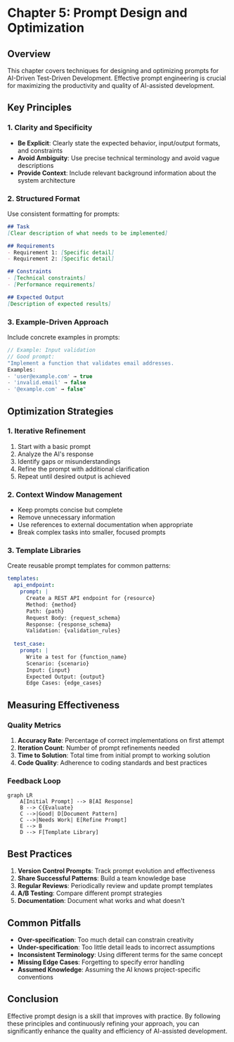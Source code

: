 # Chapter 5: Prompt Design and Optimization

## Overview

This chapter covers techniques for designing and optimizing prompts for AI-Driven Test-Driven Development. Effective prompt engineering is crucial for maximizing the productivity and quality of AI-assisted development.

## Key Principles

### 1. Clarity and Specificity

- **Be Explicit**: Clearly state the expected behavior, input/output formats, and constraints
- **Avoid Ambiguity**: Use precise technical terminology and avoid vague descriptions
- **Provide Context**: Include relevant background information about the system architecture

### 2. Structured Format

Use consistent formatting for prompts:

```markdown
## Task
[Clear description of what needs to be implemented]

## Requirements
- Requirement 1: [Specific detail]
- Requirement 2: [Specific detail]

## Constraints
- [Technical constraints]
- [Performance requirements]

## Expected Output
[Description of expected results]
```

### 3. Example-Driven Approach

Include concrete examples in prompts:

```typescript
// Example: Input validation
// Good prompt:
"Implement a function that validates email addresses.
Examples:
- 'user@example.com' → true
- 'invalid.email' → false
- '@example.com' → false"
```

## Optimization Strategies

### 1. Iterative Refinement

1. Start with a basic prompt
2. Analyze the AI's response
3. Identify gaps or misunderstandings
4. Refine the prompt with additional clarification
5. Repeat until desired output is achieved

### 2. Context Window Management

- Keep prompts concise but complete
- Remove unnecessary information
- Use references to external documentation when appropriate
- Break complex tasks into smaller, focused prompts

### 3. Template Libraries

Create reusable prompt templates for common patterns:

```yaml
templates:
  api_endpoint:
    prompt: |
      Create a REST API endpoint for {resource}
      Method: {method}
      Path: {path}
      Request Body: {request_schema}
      Response: {response_schema}
      Validation: {validation_rules}
  
  test_case:
    prompt: |
      Write a test for {function_name}
      Scenario: {scenario}
      Input: {input}
      Expected Output: {output}
      Edge Cases: {edge_cases}
```

## Measuring Effectiveness

### Quality Metrics

1. **Accuracy Rate**: Percentage of correct implementations on first attempt
2. **Iteration Count**: Number of prompt refinements needed
3. **Time to Solution**: Total time from initial prompt to working solution
4. **Code Quality**: Adherence to coding standards and best practices

### Feedback Loop

```mermaid
graph LR
    A[Initial Prompt] --> B[AI Response]
    B --> C{Evaluate}
    C -->|Good| D[Document Pattern]
    C -->|Needs Work| E[Refine Prompt]
    E --> B
    D --> F[Template Library]
```

## Best Practices

1. **Version Control Prompts**: Track prompt evolution and effectiveness
2. **Share Successful Patterns**: Build a team knowledge base
3. **Regular Reviews**: Periodically review and update prompt templates
4. **A/B Testing**: Compare different prompt strategies
5. **Documentation**: Document what works and what doesn't

## Common Pitfalls

- **Over-specification**: Too much detail can constrain creativity
- **Under-specification**: Too little detail leads to incorrect assumptions
- **Inconsistent Terminology**: Using different terms for the same concept
- **Missing Edge Cases**: Forgetting to specify error handling
- **Assumed Knowledge**: Assuming the AI knows project-specific conventions

## Conclusion

Effective prompt design is a skill that improves with practice. By following these principles and continuously refining your approach, you can significantly enhance the quality and efficiency of AI-assisted development.